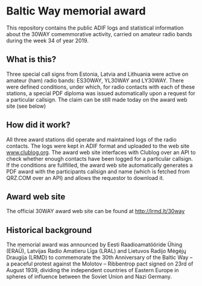 # Baltic Way memorial award

This repository contains the public ADIF logs and statistical information about the 30WAY comemmorative activity, carried on amateur radio bands during the week 34 of year 2019.

## What is this?

Three special call signs from Estonia, Latvia and Lithuania were active on amateur (ham) radio bands: ES30WAY, YL30WAY and LY30WAY. There were defined conditions, under which, for radio contacts with each of these stations, a special PDF diploma was issued automatically upon a request for a particular callsign. The claim can be still made today on the award web site (see below)

## How did it work?

All three award stations did operate and maintained logs of the radio contacts. The logs were kept in ADIF format and uploaded to the web site www.clublog.org. The award web site interfaces with Clublog over an API to check whether enough contacts have been logged for a particular callsign. If the conditions are fullfilled, the award web site automatically generates a PDF award with the participants callsign and name (which is fetched from QRZ.COM over an API) and allows the requestor to download it.

## Award web site

The official 30WAY award web site can be found at http://lrmd.lt/30way

## Historical background

The memorial award was announced by Eesti Raadioamatööride Ühing (ERAÜ), Latvijas Radio Amatieru Līga (LRAL) and Lietuvos Radijo Mėgėjų Draugija (LRMD) to commemorate the 30th Anniversary of the Baltic Way – a peaceful protest against the Molotov – Ribbentrop pact signed on 23rd of August 1939, dividing the independent countries of Eastern Europe in spheres of influence between the Soviet Union and Nazi Germany.
